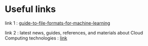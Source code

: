 # Useful links
link 1 : [guide-to-file-formats-for-machine-learning](https://towardsdatascience.com/guide-to-file-formats-for-machine-learning-columnar-training-inferencing-and-the-feature-store-2e0c3d18d4f9)

link 2 : latest news, guides, references, and materials about Cloud Computing technologies : [link](https://globalcloudplatforms.com/)
